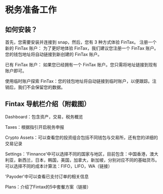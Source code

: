 # 税务准备工作

## 如何安装？

首先，您需要安装并连接到 snap，然后，您有 3 种方式体验 FinTax。 注册一个新的 FinTax 账户： 为了更好地体验 FinTax，我们建议您注册一个 FinTax 账户。您的钱包地址将自动链接到新创建的 FinTax 账户。&#x20;

已有 FinTax 账户： 如果您已经拥有一个 FinTax 账户。您只需将地址链接到现有账户即可。&#x20;

使用临时账户探索 FinTax：您的钱包地址将自动链接到临时账户，以便跟踪。注销后，我们不会保留您的数据。



## Fintax 导航栏介绍（附截图）

Dashboard：包含资产，交易，税务概览

Taxes：根据指引开启税务申报

Crypto Assets：可以查看您的投资组合包括不同钱包与交易所，还有您的详细的交易记录

Settings：'Finnance'中可以选择不同的国家与地区，目前包含：中国香港，澳大利亚，新西兰，日本，韩国，美国，加拿大，新加坡，分别对应不同的基础货币。可以选择不同的成本计算法：FIFO，LIFO，WA（链接）

'Payoder'中可以查看已支付订单的相关信息

Plans：介绍了Fintax的5中套餐方案（链接）
